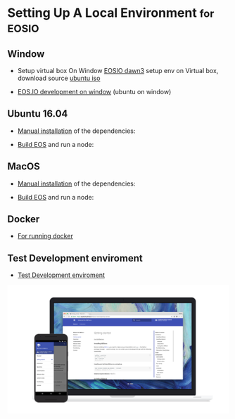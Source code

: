 # Setting Up A Local Environment <small>for EOSIO</small>

## Window

* Setup virtual box On Window [EOSIO dawn3][1] setup env on Virtual box, download source [ubuntu iso][2]

* [EOS.IO development on window][3] (ubuntu on window)


## Ubuntu 16.04

* [Manual installation][4] of the dependencies:

* [Build EOS][5] and run a node:


## MacOS

* [Manual installation][6] of the dependencies:

* [Build EOS][7] and run a node:


## Docker

* [For running docker][8]

## Test Development enviroment

* [Test Development enviroment][9]

[![Material for MkDocs](assets/images/material.png)](assets/images/material.png)

  [1]: https://www.youtube.com/watch?v=glB6UPHo1rA
  [2]: http://releases.ubuntu.com/16.04.4/
  [3]: https://goo.gl/SmRHWR
  [4]: https://github.com/EOSIO/eos/wiki/Local-Environment#manualdepubuntu
  [5]: https://github.com/EOSIO/eos/wiki/Local-Environment#2-building-eosio
  [6]: https://github.com/EOSIO/eos/wiki/Local-Environment#manualdepmacos
  [7]: https://github.com/EOSIO/eos/wiki/Local-Environment#2-building-eosio
  [8]: https://github.com/EOSIO/eos/wiki/Local-Environment#3-docker
  [9]: https://github.com/EOSIO/eos/wiki/Tutorial-Getting-Started-With-Contracts



